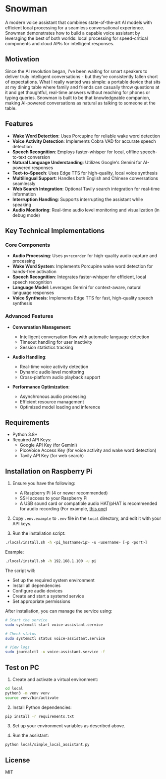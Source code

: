 # Snowman

A modern voice assistant that combines state-of-the-art AI models with efficient local processing for a seamless conversational experience. Snowman demonstrates how to build a capable voice assistant by leveraging the best of both worlds: local processing for speed-critical components and cloud APIs for intelligent responses.

## Motivation

Since the AI revolution began, I've been waiting for smart speakers to deliver truly intelligent conversations - but they've consistently fallen short of expectations. What I really wanted was simple: a portable device that sits at my dining table where family and friends can casually throw questions at it and get thoughtful, real-time answers without reaching for phones or typing queries. Snowman is built to be that knowledgeable companion, making AI-powered conversations as natural as talking to someone at the table.

## Features

- **Wake Word Detection**: Uses Porcupine for reliable wake word detection
- **Voice Activity Detection**: Implements Cobra VAD for accurate speech detection
- **Speech Recognition**: Employs faster-whisper for local, offline speech-to-text conversion
- **Natural Language Understanding**: Utilizes Google's Gemini for AI-powered responses
- **Text-to-Speech**: Uses Edge TTS for high-quality, local voice synthesis
- **Multilingual Support**: Handles both English and Chinese conversations seamlessly
- **Web Search Integration**: Optional Tavily search integration for real-time information
- **Interruption Handling**: Supports interrupting the assistant while speaking
- **Audio Monitoring**: Real-time audio level monitoring and visualization (in debug mode)

## Key Technical Implementations

### Core Components

- **Audio Processing**: Uses `pvrecorder` for high-quality audio capture and processing
- **Wake Word System**: Implements Porcupine wake word detection for hands-free activation
- **Speech Recognition**: Integrates faster-whisper for efficient, local speech recognition
- **Language Model**: Leverages Gemini for context-aware, natural language responses
- **Voice Synthesis**: Implements Edge TTS for fast, high-quality speech synthesis

### Advanced Features

- **Conversation Management**:
  - Intelligent conversation flow with automatic language detection
  - Timeout handling for user inactivity
  - Session statistics tracking

- **Audio Handling**:
  - Real-time voice activity detection
  - Dynamic audio level monitoring
  - Cross-platform audio playback support

- **Performance Optimization**:
  - Asynchronous audio processing
  - Efficient resource management
  - Optimized model loading and inference

## Requirements

- Python 3.8+
- Required API Keys:
  - Google API Key (for Gemini)
  - PicoVoice Access Key (for voice activity and wake word detection)
  - Tavily API Key (for web search)

## Installation on Raspberry Pi

1. Ensure you have the following:
   - A Raspberry Pi (4 or newer recommended)
   - SSH access to your Raspberry Pi
   - A USB sound card or compatible audio HAT/pHAT is recommended for audio recording (For example, [this one](https://www.amazon.com/dp/B09T33LJQM?ref_=ppx_hzsearch_conn_dt_b_fed_asin_title_1&th=1))

2. Copy `.env.example` to `.env` file in the `local` directory, and edit it with your API keys.

3. Run the installation script:
```bash
./local/install.sh -h <pi_hostname/ip> -u <username> [-p <port>]
```
Example:
```bash
./local/install.sh -h 192.168.1.100 -u pi
```

The script will:
- Set up the required system environment
- Install all dependencies
- Configure audio devices
- Create and start a systemd service
- Set appropriate permissions

After installation, you can manage the service using:
```bash
# Start the service
sudo systemctl start voice-assistant.service

# Check status
sudo systemctl status voice-assistant.service

# View logs
sudo journalctl -u voice-assistant.service -f
```

## Test on PC

1. Create and activate a virtual environment:
```bash
cd local
python3 -m venv venv
source venv/bin/activate
```

2. Install Python dependencies:
```bash
pip install -r requirements.txt
```

3. Set up your environment variables as described above.

4. Run the assistant:
```bash
python local/simple_local_assistant.py
```

## License

MIT
